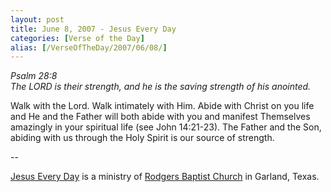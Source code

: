 ```yaml
---
layout: post
title: June 8, 2007 - Jesus Every Day
categories: [Verse of the Day]
alias: [/VerseOfTheDay/2007/06/08/]
---
```


_Psalm 28:8  
The LORD is their strength, and he is the saving strength of his
anointed._

Walk with the Lord. Walk intimately with Him. Abide with Christ on
you life and He and the Father will both abide with you and manifest
Themselves amazingly in your spiritual life (see John 14:21-23). The
Father and the Son, abiding with us through the Holy Spirit is our
source of strength.

 --

<a href=http://jesuseveryday.net>Jesus Every Day</a> is a ministry of <a href=http://rodgersbaptist.net>Rodgers Baptist Church</a> in Garland, Texas.

